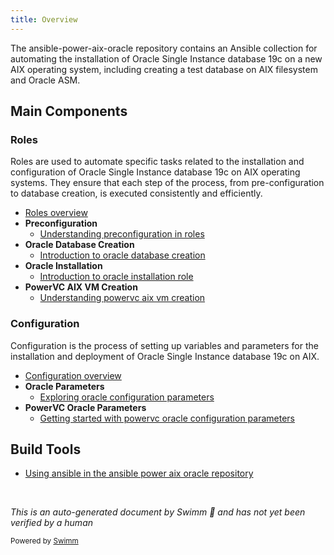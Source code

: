 ```yaml
---
title: Overview
---
```

The ansible-power-aix-oracle repository contains an Ansible collection for automating the installation of Oracle Single Instance database 19c on a new AIX operating system, including creating a test database on AIX filesystem and Oracle ASM.

## Main Components

### Roles

Roles are used to automate specific tasks related to the installation and configuration of Oracle Single Instance database 19c on AIX operating systems. They ensure that each step of the process, from pre-configuration to database creation, is executed consistently and efficiently.

- <SwmLink doc-title="Roles overview">[Roles overview](.swm/roles-overview.51cqkw3k.sw.md)</SwmLink>
- **Preconfiguration**
  - <SwmLink doc-title="Understanding preconfiguration in roles">[Understanding preconfiguration in roles](.swm/understanding-preconfiguration-in-roles.1qmmgm66.sw.md)</SwmLink>
- **Oracle Database Creation**
  - <SwmLink doc-title="Introduction to oracle database creation">[Introduction to oracle database creation](.swm/introduction-to-oracle-database-creation.ndqtdwln.sw.md)</SwmLink>
- **Oracle Installation**
  - <SwmLink doc-title="Introduction to oracle installation role">[Introduction to oracle installation role](.swm/introduction-to-oracle-installation-role.jwjooj1j.sw.md)</SwmLink>
- **PowerVC AIX VM Creation**
  - <SwmLink doc-title="Understanding powervc aix vm creation">[Understanding powervc aix vm creation](.swm/understanding-powervc-aix-vm-creation.8aiacvh6.sw.md)</SwmLink>

### Configuration

Configuration is the process of setting up variables and parameters for the installation and deployment of Oracle Single Instance database 19c on AIX.

- <SwmLink doc-title="Configuration overview">[Configuration overview](.swm/configuration-overview.8edb2sei.sw.md)</SwmLink>
- **Oracle Parameters**
  - <SwmLink doc-title="Exploring oracle configuration parameters">[Exploring oracle configuration parameters](.swm/exploring-oracle-configuration-parameters.1a3a2cyd.sw.md)</SwmLink>
- **PowerVC Oracle Parameters**
  - <SwmLink doc-title="Getting started with powervc oracle configuration parameters">[Getting started with powervc oracle configuration parameters](.swm/getting-started-with-powervc-oracle-configuration-parameters.qxiv08vk.sw.md)</SwmLink>

## Build Tools

- <SwmLink doc-title="Using ansible in the ansible power aix oracle repository">[Using ansible in the ansible power aix oracle repository](.swm/using-ansible-in-the-ansible-power-aix-oracle-repository.zebojpmi.sw.md)</SwmLink>

&nbsp;

*This is an auto-generated document by Swimm 🌊 and has not yet been verified by a human*

<SwmMeta version="3.0.0" repo-id="Z2l0aHViJTNBJTNBYW5zaWJsZS1wb3dlci1haXgtb3JhY2xlJTNBJTNBU3dpbW0tRGVtbw==" repo-name="ansible-power-aix-oracle"><sup>Powered by [Swimm](/)</sup></SwmMeta>
